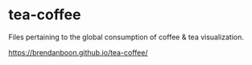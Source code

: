 # tea-coffee
Files pertaining to the global consumption of coffee &amp; tea visualization.

https://brendanboon.github.io/tea-coffee/
